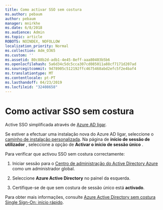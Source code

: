 ```yaml
---
title: Como activar SSO sem costura
ms.author: pebaum
author: pebaum
manager: mnirkhe
ms.date: 6/8/2018
ms.audience: Admin
ms.topic: article
ROBOTS: NOINDEX, NOFOLLOW
localization_priority: Normal
ms.collection: Adm_O365
ms.custom: ''
ms.assetid: 80c88b2d-adb1-4e45-8eff-aaa80403b5b6
ms.openlocfilehash: 5a6d34c5dc5cca307cd085011a88cf7171d207ad
ms.sourcegitcommit: 9d78905c512192ffc4675468abd2efc5f2e4baf4
ms.translationtype: MT
ms.contentlocale: pt-PT
ms.lasthandoff: 04/23/2019
ms.locfileid: "32408658"
---
```

# <a name="how-to-enable-seamless-sso"></a>Como activar SSO sem costura

Active SSO simplificada através de [Azure AD ligar](https://docs.microsoft.com/azure/active-directory/connect/active-directory-aadconnect).
  
Se estiver a efectuar uma instalação nova do Azure AD ligar, seleccione o [caminho de instalação personalizada](https://docs.microsoft.com/azure/active-directory/connect/active-directory-aadconnect-get-started-custom). Na página de **início de sessão de utilizador** , seleccione a opção de **Activar o início de sessão único** . 
  
Para verificar que activou SSO sem costura correctamente:
  
1. Iniciar sessão para o [Centro de administração do Active Directory Azure](https://aad.portal.azure.com) como um administrador global. 
    
2. Seleccione **Azure Active Directory** no painel da esquerda. 
    
3. Certifique-se de que sem costura de sessão único está **activado**.
    
Para obter mais informações, consulte [Azure Active Directory sem costura Single Sign-On: início rápido](https://docs.microsoft.com/azure/active-directory/connect/active-directory-aadconnect-sso-quick-start).
  

